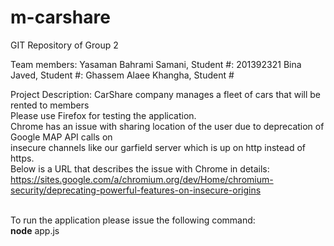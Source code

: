 # m-carshare
GIT Repository of Group 2

Team members:
Yasaman Bahrami Samani, Student #: 201392321
Bina Javed, Student #: 
Ghassem Alaee Khangha, Student # 

Project Description: 
CarShare company manages a fleet of cars that will be rented to members
<br/>
Please use Firefox for testing the application.<br/>
Chrome has an issue with sharing location of the user due to deprecation of Google MAP API calls on <br/>
insecure channels like our garfield server which is up on http instead of https. <br/>
Below is a URL that describes the issue with Chrome in details: <br/>
https://sites.google.com/a/chromium.org/dev/Home/chromium-security/deprecating-powerful-features-on-insecure-origins

<br/>
To run the application please issue the following command: <br/>
<b>node</b> app.js